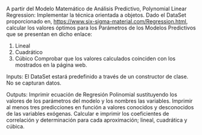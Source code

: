 A partir del Modelo Matemático de Análisis Predictivo, Polynomial Linear Regression: Implementar la técnica orientada a objetos.
Dado el DataSet proporcionado en, https://www.six-sigma-material.com/Regression.html, calcular los valores óptimos para los Parámetros de los Modelos Predictivos que se presentan en dicho enlace: 
1. Lineal
2. Cuadrático
3. Cúbico
Comprobar que los valores calculados coinciden con los mostrados en la página web.

Inputs:
El DataSet estará predefinido a través de un constructor de clase.
No se capturan datos.

Outputs:
Imprimir ecuación de Regresión Polinomial sustituyendo los valores de los parámetros del modelo  y los nombres las variables.
Imprimir al menos tres predicciones en función a valores conocidos y desconocidos de las variables exógenas. 
Calcular e imprimir los coeficientes de correlación y determinación para cada aproximación; lineal, cuadrática y cúbica.
